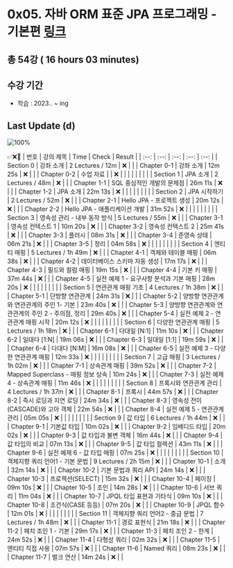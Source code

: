 # 0x05. 자바 ORM 표준 JPA 프로그래밍 - 기본편 [링크](https://www.inflearn.com/course/ORM-JPA-Basic)

## 총 54강 ( 16 hours 03 minutes)

## 수강 기간 
- 학습          : 2023.. ~ ing

## Last Update (d)    

![100%](https://progress-bar.dev/0/?scale=54&title=progress&width=500&color=babaca&suffix=/54)

✅❌:hammer:
| 번호 | 강의 제목 | Time | Check | Result |
| :--: | :--: | :--: | :--: | :--: |
| Section 0 | 강좌 소개 | 2 Lectures / 12m | ❌ |  |
| Chapter 0-1 | 강좌 소개 | 12m 25s | ❌ | |
| Chapter 0-2 | 수업 자료 |  | ❌ | |
| | | | | |
| Section 1 | JPA 소개 | 2 Lectures / 48m | ❌ | |
| Chapter 1-1 | SQL 중심적인 개발의 문제점 | 26m 11s | ❌ | | 
| Chapter 1-2 | JPA 소개 | 22m 13s | ❌ | |
| | | | | |
| Section 2 | JPA 시작하기 | 2 Lectures / 52m | ❌ | |
| Chapter 2-1 | Hello JPA - 프로젝트 생성 | 20m 12s | ❌ | | 
| Chapter 2-2 | Hello JPA - 애플리케이션 개발 | 31m 52s | ❌ | |
| | | | | |
| Section 3 | 영속성 관리 - 내부 동작 방식 | 5 Lectures / 55m | ❌ | |
| Chapter 3-1 | 영속성 컨텍스트 1 | 10m 20s | ❌ | | 
| Chapter 3-2 | 영속성 컨텍스트 2 | 25m 41s | ❌ | |
| Chapter 3-3 | 플러시 | 08m 31s | ❌ | | 
| Chapter 3-4 | 준영속 상태 | 06m 21s | ❌ | | 
| Chapter 3-5 | 정리 | 04m 58s | ❌ | | 
| | | | | |
| Section 4 | 엔티티 매핑 | 5 Lectures / 1h 49m | ❌ | | 
| Chapter 4-1 | 객체와 테이블 매핑 | 06m 38s | ❌ | | 
| Chapter 4-2 | 데이터베이스 스키마 자동 생성 | 17m 17s | ❌ | | 
| Chapter 4-3 | 필드와 컬럼 매핑 | 19m 15s | ❌ | | 
| Chapter 4-4 | 기본 키 매핑 | 37m 44s | ❌ | | 
| Chapter 4-5 | 실전 예제 1 - 요구사항 분석과 기본 매핑 | 28m 20s | ❌ | | 
| | | | | |
| Section 5 | 연관관계 매핑 기초 | 4 Lectures / 1h 38m | ❌ | | 
| Chapter 5-1 | 단방향 연관관계 | 24m 31s | ❌ | | 
| Chapter 5-2 | 양방향 연관관계와 연관관계의 주인 1- 기본 | 23m 40s | ❌ | | 
| Chapter 5-3 | 양방향 연관관계와 연관관계의 주인 2 - 주의점, 정리 | 29m 40s | ❌ | | 
| Chapter 5-4 | 실전 예제 2 - 연관관계 매핑 시작 | 20m 12s | ❌ | | 
| | | | | |
| Section 6 | 다양한 연관관계 매핑 | 5 Lectures / 1h 18m | ❌ | | 
| Chapter 6-1 | 다대일 [N:1] | 11m 10s | ❌ | | 
| Chapter 6-2 | 일대다 [1:N] | 19m 06s | ❌ | | 
| Chapter 6-3 | 일대일 [1:1] | 19m 59s | ❌ | | 
| Chapter 6-4 | 다대다 [N:M] | 16m 08s | ❌ | | 
| Chapter 6-5 | 실전 예제 3 - 다양한 연관관계 매핑 | 12m 33s | ❌ | | 
| | | | | |
| Section 7 | 고급 매핑 | 3 Lectures / 1h 02m | ❌ | | 
| Chapter 7-1 | 상속관계 매핑 | 39m 52s | ❌ | | 
| Chapter 7-2 | Mapped Superclass - 매핑 정보 상속 | 10m 24s | ❌ | | 
| Chapter 7-3 | 실전 예제 4 - 상속관계 매핑 | 11m 46s | ❌ | | 
| | | | | |
| Section 8 | 프록시와 연관관계 관리 | 4 Lectures / 1h 37m | ❌ | | 
| Chapter 8-1 | 프록시 | 44m 57s | ❌ | | 
| Chapter 8-2 | 즉시 로딩과 지연 로딩 | 24m 34s | ❌ | | 
| Chapter 8-3 | 영속성 전이(CASCADE)와 고아 객체 | 22m 54s | ❌ | | 
| Chapter 8-4 | 실전 예제 5 - 연관관계 관리 | 05m 05s | ❌ | | 
| | | | | |
| Section 9 | 값 타입 | 6 Lectures / 1h 44m | ❌ | | 
| Chapter 9-1 | 기본값 타입 | 10m 02s | ❌ | | 
| Chapter 9-2 | 임베디드 타입 | 20m 02s | ❌ | | 
| Chapter 9-3 | 값 타입과 불변 객체 | 16m 44s | ❌ | | 
| Chapter 9-4 | 값 타입의 비교 | 07m 13s | ❌ | | 
| Chapter 9-5 | 값 타입 컬렉션 | 43m 11s | ❌ | | 
| Chapter 9-6 | 실전 예제 6 - 값 타입 매핑 | 07m 25s | ❌ | | 
| | | | | |
| Section 10 | 객체지향 쿼리 언어1 - 기본 문법 | 9 Lectures / 2h 15m | ❌ | | 
| Chapter 10-1 | 소개 | 32m 14s | ❌ | | 
| Chapter 10-2 | 기본 문법과 쿼리 API | 24m 14s | ❌ | | 
| Chapter 10-3 | 프로젝션(SELECT) | 15m 32s | ❌ | | 
| Chapter 10-4 | 페이징 | 09m 10s | ❌ | | 
| Chapter 10-5 | 조인 | 14m 28s | ❌ | | 
| Chapter 10-6 | 서브 쿼리 | 11m 04s | ❌ | | 
| Chapter 10-7 | JPQL 타입 표현과 기타식 | 09m 10s | ❌ | | 
| Chapter 10-8 | 조건식(CASE 등등) | 07m 20s | ❌ | | 
| Chapter 10-9 | JPQL 함수 | 12m 01s | ❌ | | 
| | | | | |
| Section 11 | 객체지향 쿼리 언어2 - 중급 문법 | 7 Lectures / 1h 48m | ❌ | | 
| Chapter 11-1 | 경로 표현식 | 21m 18s | ❌ | | 
| Chapter 11-2 | 페치 조인 1 - 기본 | 29m 17s | ❌ | | 
| Chapter 11-3 | 페치 조인 2 - 한계 | 24m 52s | ❌ | | 
| Chapter 11-4 | 다형성 쿼리 | 02m 32s | ❌ | | 
| Chapter 11-5 | 엔티티 직접 사용 | 07m 57s | ❌ | | 
| Chapter 11-6 | Named 쿼리 | 08m 23s | ❌ | | 
| Chapter 11-7 | 벌크 연산 | 14m 24s | ❌ | |
